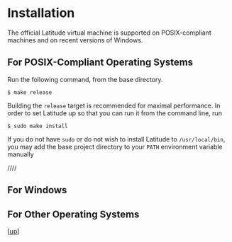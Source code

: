 
# Installation

The official Latitude virtual machine is supported on POSIX-compliant
machines and on recent versions of Windows.

## For POSIX-Compliant Operating Systems

Run the following command, from the base directory.

    $ make release

Building the `release` target is recommended for maximal performance.
In order to set Latitude up so that you can run it from the command
line, run

    $ sudo make install

If you do not have `sudo` or do not wish to install Latitude to
`/usr/local/bin`, you may add the base project directory to your
`PATH` environment variable manually

////

## For Windows

## For Other Operating Systems

[[up](..)]

